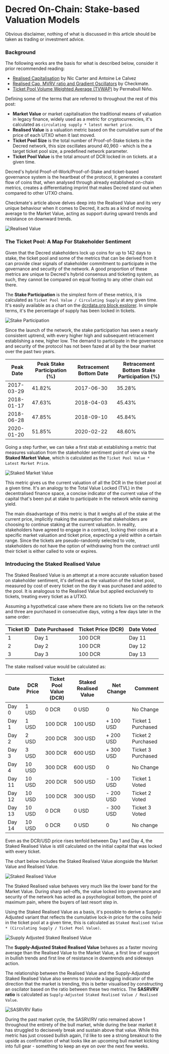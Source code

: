 # Decred On-Chain: Stake-based Valuation Models

Obvious disclaimer, nothing of what is discussed in this article should be taken as trading or investment advice.

### Background

The following works are the basis for what is described below, consider it prior recommended reading:
* [Realised Capitalisation](https://coinmetrics.io/realized-capitalization/) by Nic Carter and Antoine Le Calvez
* [Realised Cap, MVRV ratio and Gradient Oscillators](https://medium.com/decred/decred-on-chain-realised-cap-mvrv-ratio-and-gradient-oscillators-a36ed2cc8182) by Checkmate.
*  [Ticket Pool Volume Weighted Average (TVWAP)](https://medium.com/@permabullnino/decred-on-chain-the-ticket-pool-vwap-d0a3d1c42a3) by Permabull Niño.

Defining some of the terms that are referred to throughout the rest of this post:

* **Market Value** or market capitalisation the traditional means of valuation in legacy finance, widely used as a metric for cryptocurrencies, it's calculated as `circulating supply * latest market price`.
* **Realised Value** is a valuation metric based on the cumulative sum of the price of each UTXO when it last moved.
 * **Ticket Pool Size** is the total number of Proof-of-Stake tickets in the Decred network, this size oscillates around 40,960 - which is the a target ticket pool size, a predefined network parameter.
* **Ticket Pool Value** is the total amount of DCR locked in on tickets. at a given time.

Decred's hybrid Proof-of-Work/Proof-of-Stake and ticket-based governance system is the heartbeat of the protocol, it generates a constant flow of coins that, when analysed through already established on-chain metrics, creates a differentiating imprint that makes Decred stand out when compared to other UTXO chains.  

Checkmate's article above delves deep into the Realised Value and its very unique behaviour when it comes to Decred, it acts as a kind of moving average to the Market Value, acting as support during upward trends and resistance on downward trends.


![Realised Value](./img/1_RealisedCap.PNG)


### The Ticket Pool: A Map For Stakeholder Sentiment

Given that the Decred stakeholders lock up coins for up to 142 days to stake, the ticket pool and some of the metrics that can be derived from it can provide clear signals of stakeholder commitment to participate in the governance and security of the network. A good proportion of these metrics are unique to Decred's hybrid consensus and ticketing system, as such, they cannot be compared on equal footing to any other chain out there.

The **Stake Participation** is the simplest form of these metrics, it is calculated as `Ticket Pool Value / Circulating Supply` at any given time. It's easily available as a chart on the [dcrdata.org block explorer](https://explorer.dcrdata.org/charts?chart=stake-participation&zoom=ikd7pc00-khmn2tc0&bin=day&axis=time&visibility=true-false). In simple terms, it's the percentage of supply has been locked in tickets.

![Stake Participation](./img/3_StakedSupply.PNG)

Since the launch of the network, the stake participation has seen a nearly consistent uptrend, with every higher high and subsequent retracement establishing a new, higher low. The demand to participate in the governance and security of the protocol has not been fazed at all by the bear market over the past two years.


| Peak Date | Peak Stake Participation (%) | Retracement Bottom Date | Retracement Bottom Stake Participation (%) |
|--|--|--|--|
|2017-03-29|41.82%|2017-06-30|35.28%|
|2018-01-17|47.63%|2018-04-03|45.43%|
|2018-06-28|47.85%|2018-09-10|45.84%|
|2020-01-20|51.85%|2020-02-22|48.60%|

Going a step further, we can take a first stab at establishing a metric that measures valuation from the stakeholder sentiment point of view via the **Staked Market Value**, which is calculated as the `Ticket Pool Value * Latest Market Price`.

![Staked Market Value](./img/4_StakeValue.PNG)

This metric gives us the current valuation of all the DCR in the ticket pool at a given time. It's an analogy to the Total Value Locked (TVL) in the decentralised finance space, a concise indicator of the current value of the capital that's been put at stake to participate in the network while earning yield.

The main disadvantage of this metric is that it weighs all of the stake at the current price, implicitly making the assumption that stakeholders are choosing to continue staking at the current valuation. In reality, stakeholders have agreed to engage in a contract, locking their coins at a specific market valuation and ticket price, expecting a yield within a certain range. Since the tickets are pseudo-randomly selected to vote, stakeholders do not have the option of withdrawing from the contract until their ticket is either called to vote or expires.


### Introducing the Staked Realised Value

The Staked Realised Value is an attempt at a more accurate valuation based on stakeholder sentiment, it's defined as the valuation of the ticket pool, measured by cost of every ticket on the day it was purchased and added to the pool. It is analogous to the Realised Value but applied exclusively to tickets, treating every ticket as a UTXO.

Assuming a hypothetical case where there are no tickets live on the network and three are purchased in consecutive days, voting a few days later in the same order:

| Ticket ID |Date Purchased  | Ticket Price (DCR)  |   Date Voted |
|--|--|--|--|
|1 |Day 1| 100 DCR | Day 11
|2 |Day 2 | 100 DCR | Day 12
|3 |Day 3 | 100 DCR | Day 13

The stake realised value would be calculated as:

 Date | DCR Price | Ticket Pool Value (DCR) | Staked Realised Value  | Net Change |  Comment
--|--|--|--|--|--|
Day 0 | 1 USD| 0 DCR |0 USD | 0 | No Change
Day 1 | 1 USD| 100 DCR |100 USD | + 100 USD| Ticket 1 Purchased
Day 2 | 2 USD| 200 DCR | 300 USD | + 200 USD | Ticket 2 Purchased
Day 3| 3 USD| 300 DCR | 600 USD | + 300 USD | Ticket 3 Purchased
Day 4| 10 USD| 300 DCR | 600 USD | 0 | No Change 
Day 11| 10 USD | 200 DCR | 500 USD | - 100 USD |  Ticket 1 Voted
Day 12| 10 USD | 100 DCR| 300 USD | - 200 USD | Ticket 2 Voted
Day 13 | 10 USD | 0 DCR | 0 USD | - 300 USD | Ticket 3 Voted
Day 14 | 10 USD | 0 DCR | 0 USD | 0 | No change

Even as the DCR/USD price rises tenfold between Day 1 and Day 4, the Staked Realised Value is still calculated on the initial capital that was locked with every ticket.

The chart below includes the Staked Realised Value alongside the Market Value and Realised Value.

![Staked Realised Value](./img/5_StakeRealisedValue.PNG)

The Staked Realised value behaves very much like the lower band for the Market Value. During sharp sell-offs, the value locked into governance and security of the network has acted as a psychological bottom, the point of maximum pain, where the buyers of last resort step in.

Using the Staked Realised Value as a basis, it's possible to derive a Supply-Adjusted variant that reflects the cumulative lock-in price for the coins held in the ticket pool at a given time, this is calculated as `Staked Realised Value * (Circulating Supply / Ticket Pool Value)`. 
  
![Supply Adjusted Staked Realised Value](./img/6_SupAdjStakeReal.PNG)

The **Supply-Adjusted Staked Realised Value** behaves as a faster moving average than the Realised Value to the Market Value, a first line of support in bullish trends and first line of resistance in downtrends and sideways action.

The relationship between the Realised Value and the Supply-Adjusted Staked Realised Value also seenms to provide a lagging indicator of the direction that the market is trending, this is better visualised by constructing an oscilator based on the ratio between these two metrics. The **SASRVRV ratio** is calculated as `Supply-Adjusted Staked Realised Value / Realised Value`. 

![SASRVRV Ratio](./img/7_SASRVRV.png)

During the past market cycle, the SASRV/RV ratio remained above 1 throughout the entirety of the bull market, while during the bear market it has struggled to decisevely break and sustain above that value. While this metric has just crossed bullish again, I'd like to see a strong breakout to the upside as confirmation of what looks like an upcoming bull market kicking into full gear - something to keep an eye on over the next few weeks.
